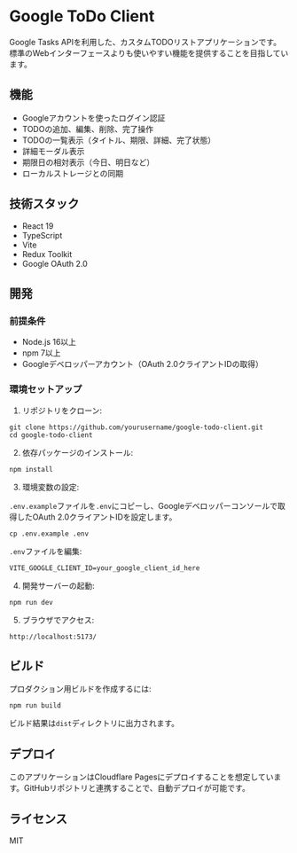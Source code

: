# Google ToDo Client

Google Tasks APIを利用した、カスタムTODOリストアプリケーションです。標準のWebインターフェースよりも使いやすい機能を提供することを目指しています。

## 機能

- Googleアカウントを使ったログイン認証
- TODOの追加、編集、削除、完了操作
- TODOの一覧表示（タイトル、期限、詳細、完了状態）
- 詳細モーダル表示
- 期限日の相対表示（今日、明日など）
- ローカルストレージとの同期

## 技術スタック

- React 19
- TypeScript
- Vite
- Redux Toolkit
- Google OAuth 2.0

## 開発

### 前提条件

- Node.js 16以上
- npm 7以上
- Googleデベロッパーアカウント（OAuth 2.0クライアントIDの取得）

### 環境セットアップ

1. リポジトリをクローン:

```
git clone https://github.com/yourusername/google-todo-client.git
cd google-todo-client
```

2. 依存パッケージのインストール:

```
npm install
```

3. 環境変数の設定:

`.env.example`ファイルを`.env`にコピーし、Googleデベロッパーコンソールで取得したOAuth 2.0クライアントIDを設定します。

```
cp .env.example .env
```

`.env`ファイルを編集:

```
VITE_GOOGLE_CLIENT_ID=your_google_client_id_here
```

4. 開発サーバーの起動:

```
npm run dev
```

5. ブラウザでアクセス:

```
http://localhost:5173/
```

## ビルド

プロダクション用ビルドを作成するには:

```
npm run build
```

ビルド結果は`dist`ディレクトリに出力されます。

## デプロイ

このアプリケーションはCloudflare Pagesにデプロイすることを想定しています。GitHubリポジトリと連携することで、自動デプロイが可能です。

## ライセンス

MIT
